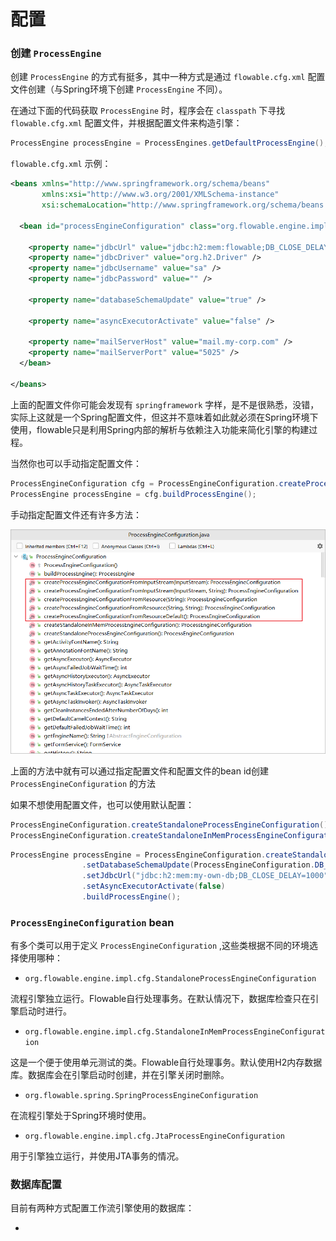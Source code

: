 # 配置

### 创建 `ProcessEngine` 

创建 `ProcessEngine` 的方式有挺多，其中一种方式是通过 `flowable.cfg.xml` 配置文件创建（与Spring环境下创建 `ProcessEngine` 不同）。

在通过下面的代码获取 `ProcessEngine` 时，程序会在 `classpath` 下寻找 `flowable.cfg.xml` 配置文件，并根据配置文件来构造引擎：

```java
ProcessEngine processEngine = ProcessEngines.getDefaultProcessEngine();
```

`flowable.cfg.xml` 示例：

```xml
<beans xmlns="http://www.springframework.org/schema/beans"
       xmlns:xsi="http://www.w3.org/2001/XMLSchema-instance"
       xsi:schemaLocation="http://www.springframework.org/schema/beans http://www.springframework.org/schema/beans/spring-beans.xsd">

  <bean id="processEngineConfiguration" class="org.flowable.engine.impl.cfg.StandaloneProcessEngineConfiguration">

    <property name="jdbcUrl" value="jdbc:h2:mem:flowable;DB_CLOSE_DELAY=1000" />
    <property name="jdbcDriver" value="org.h2.Driver" />
    <property name="jdbcUsername" value="sa" />
    <property name="jdbcPassword" value="" />

    <property name="databaseSchemaUpdate" value="true" />

    <property name="asyncExecutorActivate" value="false" />

    <property name="mailServerHost" value="mail.my-corp.com" />
    <property name="mailServerPort" value="5025" />
  </bean>

</beans>
```

上面的配置文件你可能会发现有 `springframework` 字样，是不是很熟悉，没错，实际上这就是一个Spring配置文件，但这并不意味着如此就必须在Spring环境下使用，flowable只是利用Spring内部的解析与依赖注入功能来简化引擎的构建过程。

当然你也可以手动指定配置文件：

```java
ProcessEngineConfiguration cfg = ProcessEngineConfiguration.createProcessEngineConfigurationFromResource("flowable.cfg.xml");
ProcessEngine processEngine = cfg.buildProcessEngine();
```

手动指定配置文件还有许多方法：

![Snipaste_2021-09-26_11-08-10.png](../../img/BPMN/Snipaste_2021-09-26_11-08-10.png)

上面的方法中就有可以通过指定配置文件和配置文件的bean id创建 `ProcessEngineConfiguration` 的方法

如果不想使用配置文件，也可以使用默认配置：

```java
ProcessEngineConfiguration.createStandaloneProcessEngineConfiguration();
ProcessEngineConfiguration.createStandaloneInMemProcessEngineConfiguration();
```

```java
ProcessEngine processEngine = ProcessEngineConfiguration.createStandaloneInMemProcessEngineConfiguration()
                .setDatabaseSchemaUpdate(ProcessEngineConfiguration.DB_SCHEMA_UPDATE_TRUE)
                .setJdbcUrl("jdbc:h2:mem:my-own-db;DB_CLOSE_DELAY=1000")
                .setAsyncExecutorActivate(false)
                .buildProcessEngine();
```

### `ProcessEngineConfiguration` bean

有多个类可以用于定义 `ProcessEngineConfiguration` ,这些类根据不同的环境选择使用哪种：

* `org.flowable.engine.impl.cfg.StandaloneProcessEngineConfiguration` 

流程引擎独立运行。Flowable自行处理事务。在默认情况下，数据库检查只在引擎启动时进行。

* `org.flowable.engine.impl.cfg.StandaloneInMemProcessEngineConfiguration` 

这是一个便于使用单元测试的类。Flowable自行处理事务。默认使用H2内存数据库。数据库会在引擎启动时创建，并在引擎关闭时删除。

* `org.flowable.spring.SpringProcessEngineConfiguration` 

在流程引擎处于Spring环境时使用。

* `org.flowable.engine.impl.cfg.JtaProcessEngineConfiguration` 

用于引擎独立运行，并使用JTA事务的情况。

### 数据库配置

目前有两种方式配置工作流引擎使用的数据库：

* 